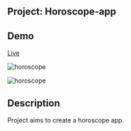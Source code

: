 ## Project: Horoscope-app
## Demo
[Live](https://horoscope-app-naz.netlify.app/)

<img src="./horoscope-app.gif" alt="horoscope">

![horoscope](./horoscope-app.gif)
## Description
Project aims to create a horoscope app.
